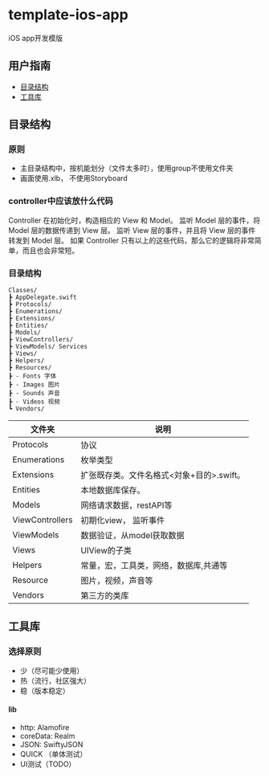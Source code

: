 # template-ios-app
iOS app开发模版


## 用户指南

- [目录结构](#目录结构)
- [工具库](#工具库)


## 目录结构
### 原则
- 主目录结构中，按机能划分（文件太多时），使用group不使用文件夹
- 画面使用.xlb， 不使用Storyboard

### controller中应该放什么代码
Controller
在初始化时，构造相应的 View 和 Model。
监听 Model 层的事件，将 Model 层的数据传递到 View 层。
监听 View 层的事件，并且将 View 层的事件转发到 Model 层。
如果 Controller 只有以上的这些代码，那么它的逻辑将非常简单，而且也会非常短。

### 目录结构

```shell
Classes/
┣ AppDelegate.swift
┣ Protocols/
┣ Enumerations/
┣ Extensions/
┣ Entities/
┣ Models/
┣ ViewControllers/ 
┣ ViewModels/ Services
┣ Views/
┣ Helpers/
┣ Resources/
┣ - Fonts 字体
┣ - Images 图片
┣ - Sounds 声音
┣ - Videos 视频
┗ Vendors/

```

|文件夹	| 说明 |
|---------|------------------------|
|Protocols|协议|
|Enumerations|枚举类型|
|Extensions|扩张既存类。文件名格式<対象+目的>.swift。|
|Entities|本地数据库保存。|
|Models|网络请求数据，restAPI等|
|ViewControllers|初期化view， 监听事件|
|ViewModels|数据验证，从model获取数据|
|Views|	UIView的子类|
|Helpers|常量，宏，工具类，网络，数据库,共通等|
|Resource|图片，视频，声音等|
|Vendors|第三方的类库|

## 工具库
### 选择原则
* 少（尽可能少使用）
* 热（流行，社区强大）
* 稳（版本稳定）

#### lib
- http: Alamofire
- coreData: Realm
- JSON: SwiftyJSON
- QUICK （单体测试）
- UI测试（TODO）
